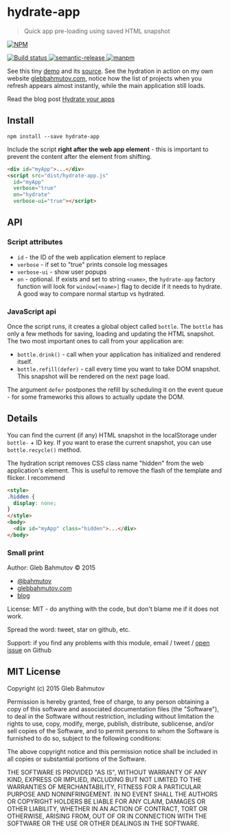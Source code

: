 # hydrate-app
> Quick app pre-loading using saved HTML snapshot

[![NPM][hydrate-app-icon] ][hydrate-app-url]

[![Build status][hydrate-app-ci-image] ][hydrate-app-ci-url]
[![semantic-release][semantic-image] ][semantic-url]
[![manpm](https://img.shields.io/badge/manpm-%E2%9C%93-3399ff.svg)](https://github.com/bahmutov/manpm)

See this tiny [demo](http://glebbahmutov.com/hydrate-vue-todo/) and its 
[source](https://github.com/bahmutov/hydrate-vue-todo). 
See the hydration in action on my own website [glebbahmutov.com](http://glebbahmutov.com/),
notice how the list of projects when you
refresh appears almost instantly, while the main application still loads.

Read the blog post [Hydrate your apps](http://glebbahmutov.com/blog/hydrate-your-apps/)

## Install

`npm install --save hydrate-app`

Include the script **right after the web app element** - this is important to prevent
the content after the element from shifting.

```html
<div id="myApp">...</div>
<script src="dist/hydrate-app.js"
  id="myApp"
  verbose="true"
  on="hydrate"
  verbose-ui="true"></script>
```

## API

### Script attributes

* `id` - the ID of the web application element to replace
* `verbose` - if set to "true" prints console log messages
* `verbose-ui` - show user popups
* `on` - optional. If exists and set to string `<name>`, 
  the `hydrate-app` factory function will look for `window[<name>]` flag
  to decide if it needs to hydrate. A good way to compare normal startup vs hydrated.

### JavaScript api

Once the script runs, it creates a global object called `bottle`. The `bottle`
has only a few methods for saving, loading and updating the HTML snapshot. The two
most important ones to call from your application are:

* `bottle.drink()` - call when your application has initialized and rendered itself.
* `bottle.refill(defer)` - call every time you want to take DOM snapshot. This snapshot
  will be rendered on the next page load.

The argument `defer` postpones the refill by scheduling it on the event queue - for
some frameworks this allows to actually update the DOM.

## Details

You can find the current (if any) HTML snapshot in the localStorage under `bottle-` + ID
key. If you want to erase the current snapshot, you can use `bottle.recycle()` method.

The hydration script removes CSS class name "hidden" from the web application's element.
This is useful to remove the flash of the template and flicker. I recommend

```html
<style>
.hidden {
  display: none;
}
</style>
<body>
  <div id="myApp" class="hidden">...</div>
</body>
```

### Small print

Author: Gleb Bahmutov &copy; 2015

* [@bahmutov](https://twitter.com/bahmutov)
* [glebbahmutov.com](http://glebbahmutov.com)
* [blog](http://glebbahmutov.com/blog/)

License: MIT - do anything with the code, but don't blame me if it does not work.

Spread the word: tweet, star on github, etc.

Support: if you find any problems with this module, email / tweet /
[open issue](https://github.com/bahmutov/hydrate-app/issues) on Github

## MIT License

Copyright (c) 2015 Gleb Bahmutov

Permission is hereby granted, free of charge, to any person
obtaining a copy of this software and associated documentation
files (the "Software"), to deal in the Software without
restriction, including without limitation the rights to use,
copy, modify, merge, publish, distribute, sublicense, and/or sell
copies of the Software, and to permit persons to whom the
Software is furnished to do so, subject to the following
conditions:

The above copyright notice and this permission notice shall be
included in all copies or substantial portions of the Software.

THE SOFTWARE IS PROVIDED "AS IS", WITHOUT WARRANTY OF ANY KIND,
EXPRESS OR IMPLIED, INCLUDING BUT NOT LIMITED TO THE WARRANTIES
OF MERCHANTABILITY, FITNESS FOR A PARTICULAR PURPOSE AND
NONINFRINGEMENT. IN NO EVENT SHALL THE AUTHORS OR COPYRIGHT
HOLDERS BE LIABLE FOR ANY CLAIM, DAMAGES OR OTHER LIABILITY,
WHETHER IN AN ACTION OF CONTRACT, TORT OR OTHERWISE, ARISING
FROM, OUT OF OR IN CONNECTION WITH THE SOFTWARE OR THE USE OR
OTHER DEALINGS IN THE SOFTWARE.

[hydrate-app-icon]: https://nodei.co/npm/hydrate-app.png?downloads=true
[hydrate-app-url]: https://npmjs.org/package/hydrate-app
[hydrate-app-ci-image]: https://travis-ci.org/bahmutov/hydrate-app.png?branch=master
[hydrate-app-ci-url]: https://travis-ci.org/bahmutov/hydrate-app
[semantic-image]: https://img.shields.io/badge/%20%20%F0%9F%93%A6%F0%9F%9A%80-semantic--release-e10079.svg
[semantic-url]: https://github.com/semantic-release/semantic-release
